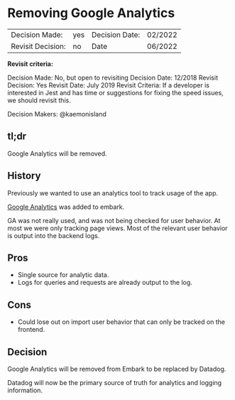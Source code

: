 # Removing Google Analytics

|                   |     |                |         |
| ----------------- | --- | -------------- | ------- |
| Decision Made:    | yes | Decision Date: | 02/2022 |
| Revisit Decision: | no  | Date           | 06/2022 |

**Revisit criteria:**

Decision Made: No, but open to revisiting Decision Date: 12/2018
Revisit Decision: Yes Revisit Date: July 2019
Revisit Criteria: If a developer is interested in Jest and has time or suggestions for fixing the speed issues, we should revisit this.

Decision Makers: @kaemonisland

## tl;dr

Google Analytics will be removed.

## History

Previously we wanted to use an analytics tool to track usage of the app.

[Google Analytics](https://github.com/department-of-veterans-affairs/lighthouse-embark/pull/206) was added to embark.

GA was not really used, and was not being checked for user behavior. At most we were only tracking page views. Most of the relevant user behavior is output into the backend logs.

## Pros

- Single source for analytic data.
- Logs for queries and requests are already output to the log.

## Cons

- Could lose out on import user behavior that can only be tracked on the frontend.

## Decision

Google Analytics will be removed from Embark to be replaced by Datadog.

Datadog will now be the primary source of truth for analytics and logging information.

